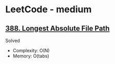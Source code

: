 # LeetCode - medium

## [388. Longest Absolute File Path](https://leetcode.com/problems/longest-absolute-file-path/)

Solved

* Complexity: O(N)
* Memory: O(tabs)
